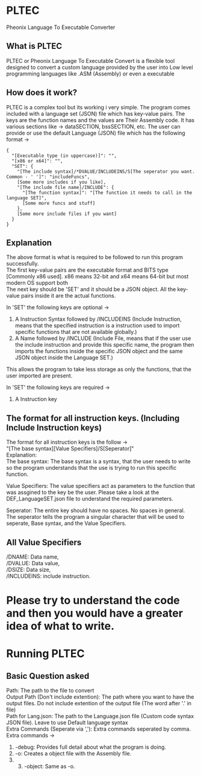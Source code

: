 # PLTEC
Pheonix Language To Executable Converter

## What is PLTEC
PLTEC or Pheonix Language To Executable Convert is a flexible tool designed to convert a custom language provided by the user into Low level programming languages like .ASM (Assembly) or even a executable

## How does it work?
PLTEC is a complex tool but its working i very simple. The program comes included with a language set (JSON) file which has key-value pairs. The keys are the function names and the values are Their Assembly code. It has various sections like -> dataSECTION, bssSECTION, etc. The user can provide or use the default Language (JSON) file which has the following format -> 

    {
      "[Executable type (in uppercase)]": "",
      "[x86 or x64]": "",
      "SET": {
        "[The include syntax]/*DVALUE/INCLUDEINS/S[The seperator you want. Common - ' ']": "includeFuncs",
        [Some more includes if you like],
        "[The include file name]/INCLUDE": {
          "[The function syntax]": "[The function it needs to call in the language SET]",
          [Some more funcs and stuff]
        },
        [Some more include files if you want]
      }
    }

## Explanation
The above format is what is required to be followed to run this program successfully. \
The first key-value pairs are the executable format and BITS type [Commonly x86 used]. x86 means 32-bit and x64 means 64-bit but most modern OS support both \
The next key should be 'SET' and it should be a JSON object. All the key-value pairs inside it are the actual functions. 

In 'SET' the following keys are optional -> 
1. A Instruction Syntax followed by /INCLUDEINS (Include Instruction, means that the specified instruction is a instruction used to import specific functions that are not available globally.) 
2. A Name followed by /INCLUDE (Include File, means that if the user use the include instruction and provide this specific name, the program then imports the functions inside the specific JSON object and the same JSON object inside the Language SET.) 

This allows the program to take less storage as only the functions, that the user imported are present. 

In 'SET' the following keys are required -> 
1. A Instruction key 

## The format for all instruction keys. (Including Include Instruction keys)
The format for all instruction keys is the follow -> \
"[The base syntax][Value Specifiers]/S[Seperator]" \
Explanation: \
The base syntax: The base syntax is a syntax, that the user needs to write so the program understands that the use is trying to run this specific function. 

Value Specifiers: The value specifiers act as parameters to the function that was assgined to the key be the user. Please take a look at the DEF_LanguageSET.json file to understand the required parameters. 

Seperator: The entire key should have no spaces. No spaces in general. The seperator tells the program a singular character that will be used to seperate, Base syntax, and the Value Specifiers. 

## All Value Specifiers
/DNAME: Data name, \
/DVALUE: Data value, \
/DSIZE: Data size, \
/INCLUDEINS: include instruction. 

# Please try to understand the code and then you would have a greater idea of what to write.

# Running PLTEC
## Basic Question asked

Path: The path to the file to convert \
Output Path (Don't include extention): The path where you want to have the output files. Do not include extention of the output file (The word after '.' in file) \
Path for Lang.json: The path to the Language.json file (Custom code syntax JSON file). Leave to use Default language syntax \
Extra Commands (Seperate via ','): Extra commands seperated by comma. Extra commands ->
1. -debug: Provides full detail about what the program is doing.
2. -o: Creates a object file with the Assembly file.
3. 3. -object: Same as -o.
